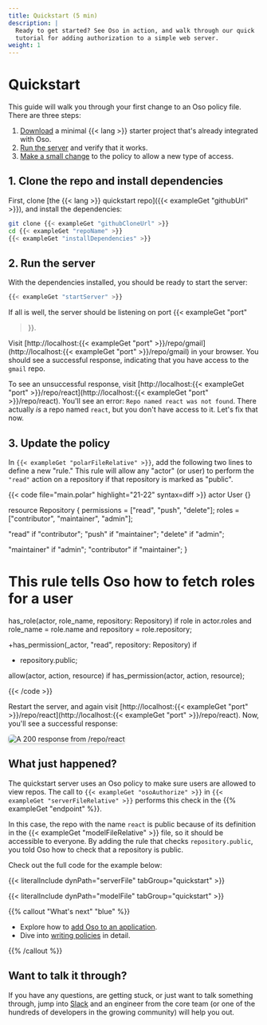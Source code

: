 ```yaml
---
title: Quickstart (5 min)
description: |
  Ready to get started? See Oso in action, and walk through our quick
  tutorial for adding authorization to a simple web server.
weight: 1
---
```


<!--

This guide is not setup to use literalInclude. As a result the
examples are manually maintained to match the quickstart repository.

This needs to be updated.

-->

# Quickstart

This guide will walk you through your first change to an Oso policy file. There
are three steps:

1. [Download](#1-clone-the-repo-and-install-dependencies) a minimal {{< lang >}}
   starter project that's already integrated with Oso.
2. [Run the server](#2-run-the-server) and verify that it works.
3. [Make a small change](#3-update-the-policy) to the policy to allow a new type
   of access.

## 1. Clone the repo and install dependencies

First, clone [the {{< lang >}} quickstart repo]({{< exampleGet "githubUrl" >}}),
and install the dependencies:

```sh
git clone {{< exampleGet "githubCloneUrl" >}}
cd {{< exampleGet "repoName" >}}
{{< exampleGet "installDependencies" >}}
```

## 2. Run the server

With the dependencies installed, you should be ready to start the server:

```sh
{{< exampleGet "startServer" >}}
```

If all is well, the server should be listening on port {{< exampleGet "port"
>}}.

Visit [http://localhost:{{< exampleGet "port" >}}/repo/gmail](http://localhost:{{< exampleGet "port" >}}/repo/gmail)
in your browser. You should see a successful response, indicating that you have
access to the `gmail` repo.

To see an unsuccessful response, visit [http://localhost:{{< exampleGet "port" >}}/repo/react](http://localhost:{{<
exampleGet "port" >}}/repo/react). You'll see an error: `Repo named react was
not found`. There actually _is_ a repo named `react`, but you don't have access
to it. Let's fix that now.

## 3. Update the policy

In `{{< exampleGet "polarFileRelative" >}}`, add the following two lines to define a new "rule." This
rule will allow any "actor" (or user) to perform the `"read"` action on a
repository if that repository is marked as "public".

<!-- NOTE: this doesn't use literalInclude only because we need to highlight the
addition of two lines.
This code should be kept in sync with examples/quickstart/**/*.polar. -->
{{< code file="main.polar" highlight="21-22" syntax=diff >}}
 actor User {}

 resource Repository {
   permissions = ["read", "push", "delete"];
   roles = ["contributor", "maintainer", "admin"];

   "read" if "contributor";
   "push" if "maintainer";
   "delete" if "admin";

   "maintainer" if "admin";
   "contributor" if "maintainer";
 }

 # This rule tells Oso how to fetch roles for a user
 has_role(actor, role_name, repository: Repository) if
   role in actor.roles and
   role_name = role.name and
   repository = role.repository;

+has_permission(_actor, "read", repository: Repository) if
+  repository.public;

 allow(actor, action, resource) if
   has_permission(actor, action, resource);

{{< /code >}}

Restart the server, and again visit [http://localhost:{{< exampleGet "port" >}}/repo/react](http://localhost:{{<
exampleGet "port" >}}/repo/react). Now, you'll see a successful response:

<img src="/getting-started/quickstart/react.png" style="max-width: 350px;
box-shadow: 0 2px 4px rgba(0, 0, 0, 0.2); border-radius: 6px;" alt="A
200 response from /repo/react" />

## What just happened?

The quickstart server uses an Oso policy to make sure users are allowed to
view repos. The call to `{{< exampleGet "osoAuthorize" >}}` in `{{< exampleGet
"serverFileRelative" >}}` performs this check in the {{% exampleGet "endpoint" %}}.

In this case, the repo with the name `react` is public because of its definition
in the {{< exampleGet "modelFileRelative" >}} file, so it should be accessible
to everyone. By adding the rule that checks `repository.public`, you told Oso
how to check that a repository is public.

Check out the full code for the example below:

{{< literalInclude dynPath="serverFile" tabGroup="quickstart" >}}

{{< literalInclude dynPath="modelFile" tabGroup="quickstart" >}}

{{% callout "What's next" "blue" %}}

- Explore how to [add Oso to an application](application).
- Dive into [writing policies](policies) in detail.

{{% /callout %}}

## Want to talk it through?

If you have any questions, are getting stuck, or just want to talk something
through, jump into [Slack](https://join-slack.osohq.com/) and an engineer from
the core team (or one of the hundreds of developers in the growing community)
will help you out.
